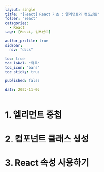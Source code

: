 ```yaml
---
layout: single
title: "[React] React 기초 : 엘리먼트와 컴포넌트"
folder: "react"
categories:
  - React
tags: [React, 컴포넌트]

author_profile: true
sidebar:
  nav: "docs"

toc: true
toc_label: "목록"
toc_icon: "bars"
toc_sticky: true

published: false

date: 2022-11-07
---
```


# 1. 엘리먼트 중첩

# 2. 컴포넌트 클래스 생성

# 3. React 속성 사용하기
